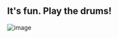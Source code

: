 ## It's fun. Play the drums!

![image](https://user-images.githubusercontent.com/11503784/134546106-51b76476-c399-4bb1-9a89-614490523d7c.png)
